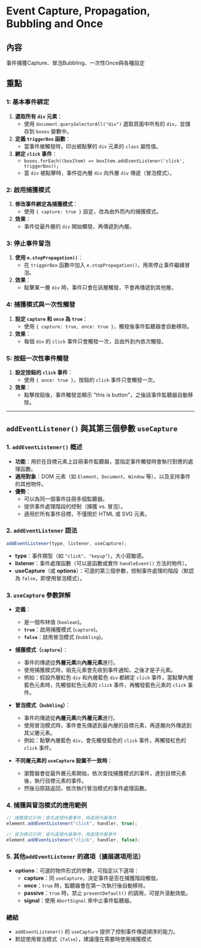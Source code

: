 # Event Capture, Propagation, Bubbling and Once

## 內容
事件捕獲Capture、冒泡Bubbling、一次性Once與各種設定

## 重點
### 1: 基本事件綁定
1. **選取所有 `div` 元素**：
   - 使用 `document.querySelectorAll("div")` 選取頁面中所有的 `div`，並儲存到 `boxes` 變數中。
2. **定義 `triggerBox` 函數**：
   - 當事件被觸發時，印出被點擊的 `div` 元素的 `class` 屬性值。
3. **綁定 `click` 事件**：
   - `boxes.forEach((boxItem) => boxItem.addEventListener('click', triggerBox));`
   - 當 `div` 被點擊時，事件從內層 `div` 向外層 `div` 傳遞（冒泡模式）。

### 2: 啟用捕獲模式
1. **修改事件綁定為捕獲模式**：
   - 使用 `{ capture: true }` 設定，改為由外而內的捕獲模式。
2. **效果**：
   - 事件從最外層的 `div` 開始觸發，再傳遞到內層。

### 3: 停止事件冒泡
1. **使用 `e.stopPropagation()`**：
   - 在 `triggerBox` 函數中加入 `e.stopPropagation()`，用來停止事件繼續冒泡。
2. **效果**：
   - 點擊某一層 `div` 時，事件只會在該層觸發，不會再傳遞到其他層。

### 4: 捕獲模式與一次性觸發
1. **設定 `capture` 和 `once` 為 `true`**：
   - 使用 `{ capture: true, once: true }`，觸發後事件監聽器會自動移除。
2. **效果**：
   - 每個 `div` 的 `click` 事件只會觸發一次，且由外到內依次觸發。


### 5: 按鈕一次性事件觸發
1. **設定按鈕的 `click` 事件**：
   - 使用 `{ once: true }`，按鈕的 `click` 事件只會觸發一次。
2. **效果**：
   - 點擊按鈕後，事件觸發並顯示 "this is button"，之後該事件監聽器自動移除。


---

## `addEventListener()` 與其第三個參數 `useCapture` 
### 1. `addEventListener()` 概述
   - **功能**：用於在目標元素上註冊事件監聽器，當指定事件觸發時會執行對應的處理函數。
   - **適用對象**：DOM 元素（如 `Element`、`Document`、`Window` 等），以及支持事件的其他物件。
   - **優勢**：
      - 可以為同一個事件註冊多個監聽器。
      - 提供事件處理階段的控制（捕獲 vs. 冒泡）。
      - 適用於所有事件目標，不僅限於 HTML 或 SVG 元素。

### 2. `addEventListener` 語法
   ```javascript
   addEventListener(type, listener, useCapture);
   ```
   - **type**：事件類型（如 `"click"`、`"keyup"`），大小寫敏感。
   - **listener**：事件處理函數（可以是函數或實作 `handleEvent()` 方法的物件）。
   - **useCapture**（或 **options**）：可選的第三個參數，控制事件處理的階段（默認為 `false`，即使用冒泡模式）。

### 3. `useCapture` 參數詳解
   - **定義**：
      - 是一個布林值 (`boolean`)。
      - **`true`**：啟用捕獲模式 (`capture`)。
      - **`false`**：啟用冒泡模式 (`bubbling`)。

   - **捕獲模式（`capture`）**：
      - 事件的傳遞從**外層元素**向**內層元素**進行。
      - 使用捕獲模式時，祖先元素會先收到事件通知，之後才是子元素。
      - 例如：假設外層紅色 `div` 和內層藍色 `div` 都綁定 `click` 事件，當點擊內層藍色元素時，先觸發紅色元素的 `click` 事件，再觸發藍色元素的 `click` 事件。

   - **冒泡模式（`bubbling`）**：
      - 事件的傳遞從**內層元素**向**外層元素**進行。
      - 使用冒泡模式時，事件會先傳遞到最內層的目標元素，再逐層向外傳遞到其父層元素。
      - 例如：點擊內層藍色 `div`，會先觸發藍色的 `click` 事件，再觸發紅色的 `click` 事件。

   - **不同層元素的 `useCapture` 設置不一致時**：
      - 瀏覽器會從最外層元素開始，依次查找捕獲模式的事件，達到目標元素後，執行目標元素的事件。
      - 然後沿原路返回，依次執行冒泡模式的事件處理函數。

### 4. 捕獲與冒泡模式的應用範例
   ```javascript
   // 捕獲模式示例：會先處理外層事件，再處理內層事件
   element.addEventListener("click", handler, true);

   // 冒泡模式示例：會先處理內層事件，再處理外層事件
   element.addEventListener("click", handler, false);
   ```

### 5. 其他`addEventListener` 的選項（擴展選項用法）
   - **options**：可選的物件形式的參數，可指定以下選項：
      - **capture**：同 `useCapture`，決定事件是否在捕獲階段觸發。
      - **once**：`true` 時，監聽器會在第一次執行後自動移除。
      - **passive**：`true` 時，禁止 `preventDefault()` 的調用，可提升滾動效能。
      - **signal**：使用 `AbortSignal` 來中止事件監聽器。

### 總結
- `addEventListener()` 的 `useCapture` 提供了控制事件傳遞順序的能力。
- 默認使用冒泡模式（`false`），建議僅在需要時使用捕獲模式